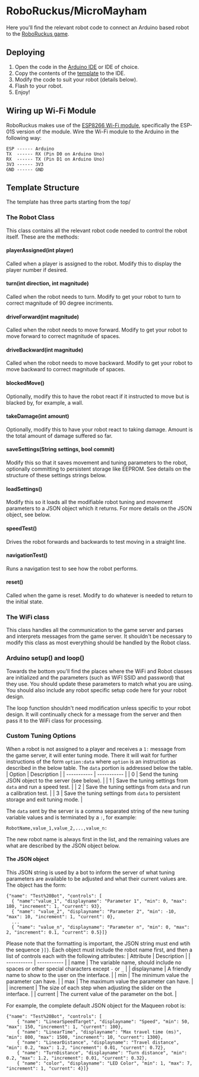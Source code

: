 # RoboRuckus/MicroMayham

Here you'll find the relevant robot code to connect an Arduino based robot to the [RoboRuckus game](https://www.roboruckus.com/).

## Deploying
1. Open the code in the [Arduino IDE](https://www.arduino.cc/en/Guide) or IDE of choice.
2. Copy the contents of the [template](https://github.com/tagnw/robotics/blob/main/projects/arduino_ruckus_mm/ruckus_mm_template.ino) to the IDE.
3. Modify the code to suit your robot (details below).
4. Flash to your robot.
5. Enjoy!

## Wiring up Wi-Fi Module
RoboRuckus makes use of the [ESP8266 Wi-Fi module](https://www.sparkfun.com/products/17146), specifically the ESP-01S version of the module. Wire the Wi-Fi module to the Arduino in the following way:

```
ESP ------ Arduino
TX  ------ RX (Pin D0 on Arduino Uno)
RX  ------ TX (Pin D1 on Arduino Uno)
3V3 ------ 3V3
GND ------ GND
```

## Template Structure
The template has three parts starting from the top/
### The Robot Class
This class contains all the relevant robot code needed to control the robot itself. These are the methods:
#### playerAssigned(int player)
Called when a player is assigned to the robot. Modify this to display the player number if desired.
#### turn(int direction, int magnitude)
Called when the robot needs to turn. Modify to get your robot to turn to correct magnitude of 90 degree incriments.
#### driveForward(int magnitude)
Called when the robot needs to move forward. Modify to get your robot to move forward to correct magnitude of spaces.
#### driveBackward(int magnitude)
Called when the robot needs to move backward. Modify to get your robot to move backward to correct magnitude of spaces.
#### blockedMove()
Optionally, modify this to have the robot react if it instructed to move but is blacked by, for example, a wall.
#### takeDamage(int amount)
Optionally, modify this to have your robot react to taking damage. Amount is the total amount of damage suffered so far.

#### saveSettings(String settings, bool commit)
Modify this so that it saves movement and tuning parameters to the robot, optionally committing to persistent storage like EEPROM. See details on the structure of these settings strings below.

#### loadSettings()
Modify this so it loads all the modifiable robot tuning and movement parameters to a JSON object which it returns. For more details on the JSON object, see below.

#### speedTest()
Drives the robot forwards and backwards to test moving in a straight line.

#### navigationTest()
Runs a navigation test to see how the robot performs.

#### reset()
Called when the game is reset. Modify to do whatever is needed to return to the initial state.

### The WiFi class
This class handles all the communication to the game server and parses and interprets messages from the game server. It shouldn't be necessary to modify this class as most everything should be handled by the Robot class.

### Arduino setup() and loop()

Towards the bottom you'll find the places where the WiFi and Robot classes are initialized and the parameters (such as WiFI SSID and password) that they use. You should update these parameters to match what you are using. You should also include any robot specific setup code here for your robot design.

The loop function shouldn't need modification unless specific to your robot design. It will continually check for a message from the server and then pass it to the WiFi class for processing.

### Custom Tuning Options
When a robot is not assigned to a player and receives a `1:` message from the game server, it will enter tuning mode. There it will wait for further instructions of the form `option:data` where `option` is an instruction as described in the below table. The `data` portion is addressed below the table.
| Option | Description |
| ----------- | ----------- |
| 0 | Send the tuning JSON object to the server (see below). |
| 1 | Save the tuning settings from  `data` and run a speed test. |
| 2 | Save the tuning settings from  `data` and run a calibration test. |
| 3 | Save the tuning settings from  `data` to persistent storage and exit tuning mode. |

The `data` sent by the server is a comma separated string of the new tuning variable values and is terminated by a `:`, for example:
```
RobotName,value_1,value_2,...,value_n:
```
The new robot name is always first in the list, and the remaining values are what are described by the JSON object below.
#### The JSON object
This JSON string is used by a bot to inform the server of what tuning parameters are available to be adjusted and what their current values are. The object has the form:
```
{"name": "Test%20Bot", "controls": [ 
  { "name":"value_1", "displayname": "Parameter 1", "min": 0, "max": 180, "increment": 1, "current": 93},
  { "name": "value_2", "displayname": "Parameter 2", "min": -10, "max": 10, "increment": 1, "current": 0},
  ...
  { "name": "value_n", "displayname": "Parameter n", "min": 0, "max": 2, "increment": 0.1, "current": 0.5}]}
```
Please note that the formatting is important, the JSON string must end wtih the sequence `}]}`. Each object must include the robot name first, and then a list of controls each with the following attributes:
| Attribute | Description |
| ----------- | ----------- |
| name | The variable name, should include no spaces or other special characters except `-` or `_` |
| displayname | A friendly name to show to the user on the interface. |
| min | The minimum value the parameter can have. |
| max | The maximum value the parameter can have. |
| increment | The size of each step when adjusting the slider on the interface. |
| current | The current value of the parameter on the bot. |

For example, the complete default JSON object for the Maqueen robot is:
```
{"name": "Test%20Bot", "controls": [ 
	{ "name": "LinearSpeedTarget", "displayname": "Speed", "min": 50, "max": 150, "increment": 1, "current": 100},
	{ "name": "LinearTime", "displayname": "Max travel time (ms)", "min": 800, "max": 1500, "increment": 10, "current": 1300},
	{ "name": "LinearDistance", "displayname": "Travel distance", "min": 0.2, "max": 1.2, "increment": 0.01, "current": 0.72},
	{ "name": "TurnDistance", "displayname": "Turn distance", "min": 0.2, "max": 1.2, "increment": 0.01, "current": 0.32},
	{ "name": "color", "displayname": "LED Color", "min": 1, "max": 7, "increment": 1, "current": 4}]}
```

